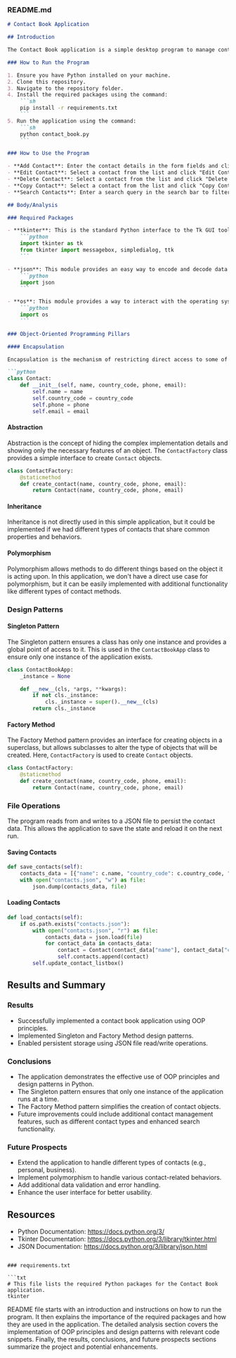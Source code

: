 

### README.md

```markdown
# Contact Book Application

## Introduction

The Contact Book application is a simple desktop program to manage contact information, including names, phone numbers, and email addresses. This application demonstrates the use of Object-Oriented Programming (OOP) principles and design patterns in Python.

### How to Run the Program

1. Ensure you have Python installed on your machine.
2. Clone this repository.
3. Navigate to the repository folder.
4. Install the required packages using the command:
    ```sh
    pip install -r requirements.txt
    ```
5. Run the application using the command:
    ```sh
    python contact_book.py
    ```

### How to Use the Program

- **Add Contact**: Enter the contact details in the form fields and click the "Add Contact" button.
- **Edit Contact**: Select a contact from the list and click "Edit Contact" to modify the details.
- **Delete Contact**: Select a contact from the list and click "Delete Contact" to remove the contact.
- **Copy Contact**: Select a contact from the list and click "Copy Contact" to copy the contact details to the clipboard.
- **Search Contacts**: Enter a search query in the search bar to filter contacts.

## Body/Analysis

### Required Packages

- **tkinter**: This is the standard Python interface to the Tk GUI toolkit. It is used for creating the graphical user interface (GUI) of the application.
    ```python
    import tkinter as tk
    from tkinter import messagebox, simpledialog, ttk
    ```

- **json**: This module provides an easy way to encode and decode data in JSON format, which is used for saving and loading contact information.
    ```python
    import json
    ```

- **os**: This module provides a way to interact with the operating system. It is used for checking the existence of the contacts file.
    ```python
    import os
    ```

### Object-Oriented Programming Pillars

#### Encapsulation

Encapsulation is the mechanism of restricting direct access to some of an object's components, which can prevent the accidental modification of data. In this program, the `Contact` class encapsulates the contact details.

```python
class Contact:
    def __init__(self, name, country_code, phone, email):
        self.name = name
        self.country_code = country_code
        self.phone = phone
        self.email = email
```

#### Abstraction

Abstraction is the concept of hiding the complex implementation details and showing only the necessary features of an object. The `ContactFactory` class provides a simple interface to create `Contact` objects.

```python
class ContactFactory:
    @staticmethod
    def create_contact(name, country_code, phone, email):
        return Contact(name, country_code, phone, email)
```

#### Inheritance

Inheritance is not directly used in this simple application, but it could be implemented if we had different types of contacts that share common properties and behaviors.

#### Polymorphism

Polymorphism allows methods to do different things based on the object it is acting upon. In this application, we don't have a direct use case for polymorphism, but it can be easily implemented with additional functionality like different types of contact methods.

### Design Patterns

#### Singleton Pattern

The Singleton pattern ensures a class has only one instance and provides a global point of access to it. This is used in the `ContactBookApp` class to ensure only one instance of the application exists.

```python
class ContactBookApp:
    _instance = None

    def __new__(cls, *args, **kwargs):
        if not cls._instance:
            cls._instance = super().__new__(cls)
        return cls._instance
```

#### Factory Method

The Factory Method pattern provides an interface for creating objects in a superclass, but allows subclasses to alter the type of objects that will be created. Here, `ContactFactory` is used to create `Contact` objects.

```python
class ContactFactory:
    @staticmethod
    def create_contact(name, country_code, phone, email):
        return Contact(name, country_code, phone, email)
```

### File Operations

The program reads from and writes to a JSON file to persist the contact data. This allows the application to save the state and reload it on the next run.

#### Saving Contacts

```python
def save_contacts(self):
    contacts_data = [{"name": c.name, "country_code": c.country_code, "phone": c.phone, "email": c.email} for c in self.contacts]
    with open("contacts.json", "w") as file:
        json.dump(contacts_data, file)
```

#### Loading Contacts

```python
def load_contacts(self):
    if os.path.exists("contacts.json"):
        with open("contacts.json", "r") as file:
            contacts_data = json.load(file)
            for contact_data in contacts_data:
                contact = Contact(contact_data["name"], contact_data["country_code"], contact_data["phone"], contact_data["email"])
                self.contacts.append(contact)
        self.update_contact_listbox()
```

## Results and Summary

### Results

- Successfully implemented a contact book application using OOP principles.
- Implemented Singleton and Factory Method design patterns.
- Enabled persistent storage using JSON file read/write operations.

### Conclusions

- The application demonstrates the effective use of OOP principles and design patterns in Python.
- The Singleton pattern ensures that only one instance of the application runs at a time.
- The Factory Method pattern simplifies the creation of contact objects.
- Future improvements could include additional contact management features, such as different contact types and enhanced search functionality.

### Future Prospects

- Extend the application to handle different types of contacts (e.g., personal, business).
- Implement polymorphism to handle various contact-related behaviors.
- Add additional data validation and error handling.
- Enhance the user interface for better usability.

## Resources

- Python Documentation: https://docs.python.org/3/
- Tkinter Documentation: https://docs.python.org/3/library/tkinter.html
- JSON Documentation: https://docs.python.org/3/library/json.html
```

### requirements.txt

```txt
# This file lists the required Python packages for the Contact Book application.
tkinter
```

README file starts with an introduction and instructions on how to run the program. It then explains the importance of the required packages and how they are used in the application. The detailed analysis section covers the implementation of OOP principles and design patterns with relevant code snippets. Finally, the results, conclusions, and future prospects sections summarize the project and potential enhancements.
